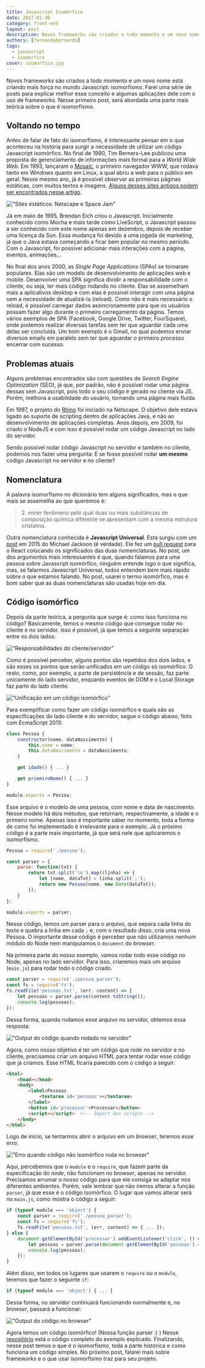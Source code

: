 ```yaml
---
title: Javascript Isomórfico
date: 2017-01-30
category: front-end
layout: post
description: Novos frameworks são criados a todo momento e um novo nome está criando mais força no mundo Javascript: isomorfismo.
authors: [fernandabernardo]
tags:
  - javascript
  - isomorfico
cover: isomorfico.jpg
---
```


Novos frameworks são criados a todo momento e um novo nome está criando mais força no mundo Javascript: isomorfismo. Farei uma série de posts para explicar melhor esse conceito e algumas aplicações dele com o uso de frameworks. Nesse primeiro post, será abordada uma parte mais teórica sobre o que é isomorfismo.

## Voltando no tempo
Antes de falar de fato do isomorfismo, é interessante pensar em o que aconteceu na história para surgir a necessidade de utilizar um código Javascript isomórfico.
No final de 1990, Tim Berners-Lee publicou uma proposta de gerenciamento de informações mais formal para a *World Wide Web*. Em 1993, lançaram o [Mosaic](https://pt.wikipedia.org/wiki/Mosaic), o primeiro navegador WWW, que rodava tanto em Windows quanto em Linux, a qual abriu a web para o público em geral. Nesse mesmo ano, já é possível observar as primeiras páginas estáticas, com muitos textos e imagens. [Alguns desses sites antigos podem ser encontrados nesse artigo](http://gizmodo.com/5960831/23-ancient-web-sites-that-are-still-alive).

!["Sites estáticos: Netscape e Space Jam"](../images/isomorfismo-1.png)

Já em maio de 1995, Brendan Eich criou o Javascript. Inicialmente conhecido como Mocha e mais tarde como LiveScript, o Javascript passou a ser conhecido com este nome apenas em dezembro, depois de receber uma licença da Sun. Essa mudança foi devido a uma jogada de marketing, já que o Java estava começando a ficar bem popular no mesmo período. Com o Javascript, foi possível adicionar mais interações com a página, eventos, animações...

No final dos anos 2000, as *Single Page Applications* (SPAs) se tornaram populares. Elas são um modelo de desenvolvimento de aplicações web e mobile. Desenvolver uma SPA significa dividir a responsabilidade com o cliente, ou seja, ter mais código rodando no cliente. Elas se assemelham mais a aplicativos desktop e com elas é possível interagir com uma página sem a necessidade de atualizá-la (reload). Como não é mais necessário o reload, é possível carregar dados assincronamente para que os usuários possam fazer algo durante o primeiro carregamento da página. Temos vários exemplos de SPA (Facebook, Google Drive, Twitter, FourSquare), onde podemos realizar diversas tarefas sem ter que aguardar cada uma delas ser concluída. Um bom exemplo é o Gmail, no qual podemos enviar diversos emails em paralelo sem ter que aguardar o primeiro processo encerrar com sucesso.

## Problemas atuais

Alguns problemas encontrados são com questões de *Search Engine Optimization* (SEO), já que, por padrão, não é possível rodar uma página dessas sem Javascript, pois todo o seu código é gerado no cliente via JS. Porém, melhora a usabilidade do usuário, tornando uma página mais fluida.

Em 1997, o projeto do [Rhino](https://developer.mozilla.org/pt-BR/docs/Mozilla/Projects/Rhino) foi iniciado na Netscape. O objetivo dele estava ligado ao suporte de scripting dentro de aplicações Java, e não ao desenvolvimento de aplicações completas. Anos depois, em 2009, foi criado o NodeJS e com isso é possível rodar um código Javascript no lado do servidor.

Sendo possível rodar código Javascript no servidor e também no cliente, podemos nos fazer uma pergunta: E se fosse possível rodar **um mesmo** código Javascript no servidor e no cliente?

## Nomenclatura
A palavra isomorfismo no dicionário tem alguns significados, mas o que mais se assemelha ao que queremos é:
> 2\. *miner* fenômeno pelo qual duas ou mais substâncias de composição química diferente se apresentam com a mesma estrutura cristalina.

Outra nomenclatura conhecida é **Javascript Universal**. Esta surgiu com um [post](https://medium.com/@mjackson/universal-javascript-4761051b7ae9#.e5tzyhurr) em 2015 do Michael Jackson (é verdade). Ele fez um [pull request](https://github.com/facebook/react/pull/4041) para o React colocando os significados das duas nomenclaturas. No post, um dos argumentos mais interessantes é que, quando falamos para uma pessoa sobre Javascript isomórfico, ninguém entende logo o que significa, mas, se falarmos Javascript Universal, todos entendem bem mais rápido sobre o que estamos falando. No post, usarei o termo isomórfico, mas é bom saber que as duas nomenclaturas são usadas hoje em dia.

## Código isomórfico
Depois da parte teórica, a pergunta que surge é: como isso funciona no código?
Basicamente, temos o mesmo código que consegue rodar no cliente e no servidor. Isso é possível, já que temos a seguinte separação entre os dois lados:

!["Responsabilidades do cliente/servidor"](../images/isomorfismo-2.png)

Como é possível perceber, alguns pontos são repetidos dos dois lados, e são esses os pontos que serão unificados em um código só isomórfico. O resto, como, por exemplo, a parte de persistência e de sessão, faz parte unicamente do lado servidor, enquanto eventos de DOM e o Local Storage faz parte do lado cliente.

!["Unificação em um código isomórfico"](../images/isomorfismo-3.png)

Para exemplificar como fazer um código isomórfico e quais são as especificações do lado cliente e do servidor, segue o código abaixo, feito com EcmaScript 2015:

```js
class Pessoa {
    constructor(nome, dataNascimento) {
        this.nome = nome;
        this.dataNascimento = dataNascimento;
    }

    get idade() { ... }

    get primeiroNome() { ... }
}

module.exports = Pessoa;
```
Esse arquivo é o modelo de uma pessoa, com nome e data de nascimento. Nesse modelo há dois métodos, que retornam, respectivamente, a idade e o primeiro nome. Apenas isso é importante saber no momento, toda a forma de como foi implementado é irrelevante para o exemplo. Já o próximo código é a parte mais importante, já que será nele que aplicaremos o isomorfismo.

```js
Pessoa = require('./pessoa');

const parser = {
    parse: function(txt) {
        return txt.split('\n').map((linha) => {
            let [nome, dataTxt] = linha.split(';');
            return new Pessoa(nome, new Date(dataTxt));
        });
    }
};

module.exports = parser;
```
Nesse código, temos um parser para o arquivo, que separa cada linha do texto e quebra a linha em cada `;` e, com o resultado disso, cria uma nova Pessoa. O importante desse código é perceber que não utilizamos nenhum módulo do Node nem manipulamos o `document` do *browser*.

Na primeira parte do nosso exemplo, vamos rodar todo esse código no Node, apenas no lado servidor. Para isso, criaremos mais um arquivo (`main.js`) para rodar todo o código criado.

```js
const parser = require('./pessoa_parser');
const fs = require('fs');
fs.readFile('pessoas.txt', (err, content) => {
    let pessoas = parser.parse(content.toString());
    console.log(pessoas);
});

```
Dessa forma, quando rodamos esse arquivo no servidor, obtemos essa resposta:

!["Output do código quando rodado no servidor"](../images/isomorfismo-4.png)

Agora, como nosso objetivo é ter um código que rode no servidor e no cliente, precisamos criar um arquivo HTML para tentar rodar esse código que já criamos. Esse HTML ficaria parecido com o código a seguir:

```html
<html>
    <head></head>
    <body>
        <label>Pessoas
            <textarea id='pessoas'></textarea>
        </label>
        <button id='processar'>Processar</button>
        <script></script>  <!-- Import dos scripts -->
    </body>
</html>
```

Logo de início, se tentarmos abrir o arquivo em um *browser*, teremos esse erro:

!["Erro quando código não isomórfico roda no browser"](../images/isomorfismo-5.png)

Aqui, percebemos que o `module` e o `require`, que fazem parte da especificação do *node*, não funcionam no *browser*, apenas no servidor. Precisamos arrumar o nosso código para que ele consiga se adaptar nos diferentes ambientes. Porém, vale lembrar que não iremos alterar a função `parser`, já que esse é o código isomórfico. O lugar que vamos alterar será no `main.js`, como mostra o código a seguir:

```js
if (typeof module === 'object') {
    const parser = require('./pessoa_parser');
    const fs = require('fs');
    fs.readFile('pessoas.txt', (err, content) => { ... });
} else {
    document.getElementById('processar').addEventListener('click', () => {
        let pessoas = parser.parse(document.getElementById('pessoas').value);
        console.log(pessoas);
    });
}
```

Além disso, em todos os lugares que usarem o `require` ou o `module`, teremos que fazer o seguinte `if`:

```js
if (typeof module === 'object') { ... }
```

Dessa forma, no servidor continuará funcionando normalmente e, no *browser*, passará a funcionar:

!["Output do código no browser"](../images/isomorfismo-6.png)

Agora temos um código isomórfico! (Nossa função parser :) ) Nesse [repositório](https://github.com/FernandaBernardo/palestra-isomorfismo-exemplo) está o código completo do exemplo explicado. Finalizando, nesse post temos o que é o isomorfismo, toda a parte histórica e como funciona um código simples. No próximo post, falarei mais sobre frameworks e o que usar isomorfismo traz para seu projeto.
